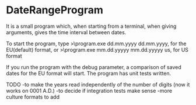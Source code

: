 # DateRangeProgram
It is a small program which, when starting from a terminal, when giving arguments, gives the time interval between dates.

To start the program, type >\program.exe dd.mm.yyyy dd.mm.yyyy, for the EU(default) format,
or >\program.exe mm.dd.yyyyy mm.dd.yyyyy us, for US format

If you run the program with the debug parameter, a comparison of saved dates for the EU format will start.
The program has unit tests written.

TODO
-to make the years read independently of the number of digits (now it works on 0001 A.D.)
-to decide if integration tests make sense
-more culture formats to add
